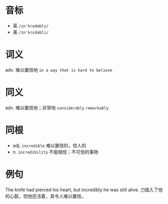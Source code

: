 # 音标

- 英 `/ɪnˈkredəblɪ/`
- 美 `/ɪn'krɛdəbli/`

# 词义

adv. 难以置信地
`in a way that is hard to believe`

# 同义

adv. 难以置信地；非常地
`considerably` `remarkably`

# 同根

- adj. `incredible` 难以置信的，惊人的
- n. `incredibility` 不能相信；不可信的事物

# 例句

The knife had pierced his heart, but incredibly he was still alive.
刀插入了他的心脏，但他还活着，真令人难以置信。


